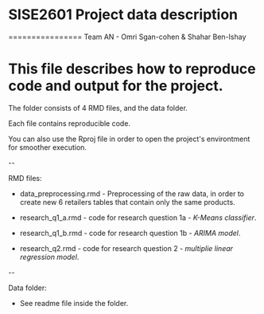 # SISE2601 Project data description
================
Team AN - Omri Sgan-cohen & Shahar Ben-Ishay

# This file describes how to reproduce code and output for the project.

The folder consists of 4 RMD files, and the data folder.

Each file contains reproducible code.

You can also use the Rproj file in order to open the project's environtment for smoother execution.

--

RMD files:

- data_preprocessing.rmd - Preprocessing of the raw data, in order to create new 6 retailers tables that contain only the same products.

- research_q1_a.rmd - code for research question 1a - *K-Means classifier*.

- research_q1_b.rmd - code for research question 1b - *ARIMA model*.

- research_q2.rmd - code for research question 2 - *multiplie linear regression model*.

--

Data folder:

* See readme file inside the folder.